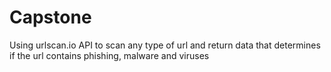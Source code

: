 # Capstone
Using urlscan.io API to scan any type of url and return data that determines if the url contains phishing, malware and viruses 

